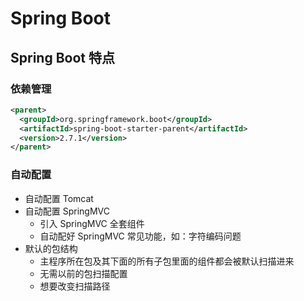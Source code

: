 # Spring Boot

## Spring Boot 特点

### 依赖管理

```xml
<parent>
  <groupId>org.springframework.boot</groupId>
  <artifactId>spring-boot-starter-parent</artifactId>
  <version>2.7.1</version>
</parent>
```

### 自动配置

- 自动配置 Tomcat
- 自动配置 SpringMVC
  - 引入 SpringMVC 全套组件
  - 自动配好 SpringMVC 常见功能，如：字符编码问题
- 默认的包结构
  - 主程序所在包及其下面的所有子包里面的组件都会被默认扫描进来
  - 无需以前的包扫描配置
  - 想要改变扫描路径
